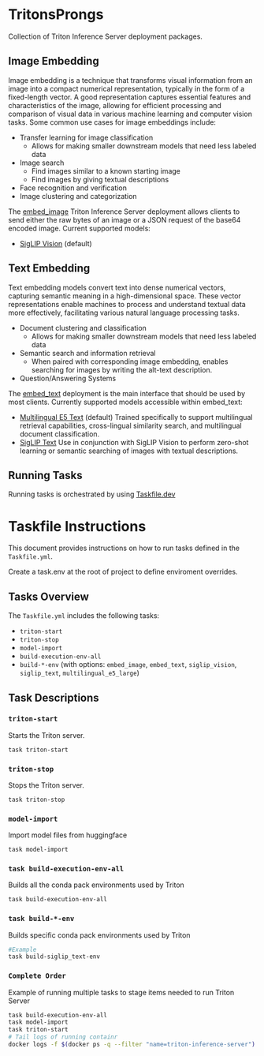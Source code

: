 # TritonsProngs
Collection of Triton Inference Server deployment packages.

## Image Embedding
Image embedding is a technique that transforms visual information from an image into a
compact numerical representation, typically in the form of a fixed-length vector. A
good representation captures essential features and characteristics of the image,
allowing for efficient processing and comparison of visual data in various machine
learning and computer vision tasks. Some common use cases for image embeddings include:

* Transfer learning for image classification
  * Allows for making smaller downstream models that need less labeled data
* Image search
  * Find images similar to a known starting image
  * Find images by giving textual descriptions
* Face recognition and verification
* Image clustering and categorization

The [embed_image](docs/embed_image.md) Triton Inference Server deployment allows
clients to send either the raw bytes of an image or a JSON request of the base64
encoded image. Current supported models:

* [SigLIP Vision](docs/siglip_vision.md) (default)

## Text Embedding
Text embedding models convert text into dense numerical vectors, capturing semantic
meaning in a high-dimensional space. These vector representations enable machines to
process and understand textual data more effectively, facilitating various natural
language processing tasks.

* Document clustering and classification
    * Allows for making smaller downstream models that need less labeled data
* Semantic search and information retrieval
    * When paired with corresponding image embedding, enables searching for images by writing the alt-text description.
* Question/Answering Systems

The [embed_text](docs/embed_text.md) deployment is the main interface that should be
used by most clients. Currently supported models accessible within embed_text:

* [Multilingual E5 Text](docs/multilingual_e5_large.md) (default)
  Trained specifically to support multilingual retrieval capabilities, cross-lingual
  similarity search, and multilingual document classification.
* [SigLIP Text](docs/siglip_text.md)
  Use in conjunction with SigLIP Vision to perform zero-shot learning or semantic
  searching of images with textual descriptions.

## Running Tasks
Running tasks is orchestrated by using [Taskfile.dev](https://taskfile.dev/)

# Taskfile Instructions

This document provides instructions on how to run tasks defined in the `Taskfile.yml`.  

Create a task.env at the root of project to define enviroment overrides. 

## Tasks Overview

The `Taskfile.yml` includes the following tasks:

- `triton-start`
- `triton-stop`
- `model-import`
- `build-execution-env-all`
- `build-*-env` (with options: `embed_image`, `embed_text`, `siglip_vision`, `siglip_text`, `multilingual_e5_large`)

## Task Descriptions

### `triton-start`

Starts the Triton server.

```sh
task triton-start
```

### `triton-stop`

Stops the Triton server.

```sh
task triton-stop
```

### `model-import`

Import model files from huggingface

```sh
task model-import
```

### `task build-execution-env-all`

Builds all the conda pack environments used by Triton

```sh
task build-execution-env-all
```

### `task build-*-env`

Builds specific conda pack environments used by Triton

```sh
#Example 
task build-siglip_text-env
```

### `Complete Order`

Example of running multiple tasks to stage items needed to run Triton Server

```sh
task build-execution-env-all
task model-import
task triton-start
# Tail logs of running containr
docker logs -f $(docker ps -q --filter "name=triton-inference-server")
```

